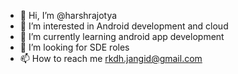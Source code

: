 - 👋 Hi, I’m @harshrajotya
- 👀 I’m interested in Android development and cloud
- 🌱 I’m currently learning android app development
- 💞️ I’m looking for SDE roles
- 📫 How to reach me rkdh.jangid@gmail.com

<!---
harshrajotya/harshrajotya is a ✨ special ✨ repository because its `README.md` (this file) appears on your GitHub profile.
You can click the Preview link to take a look at your changes.
--->
